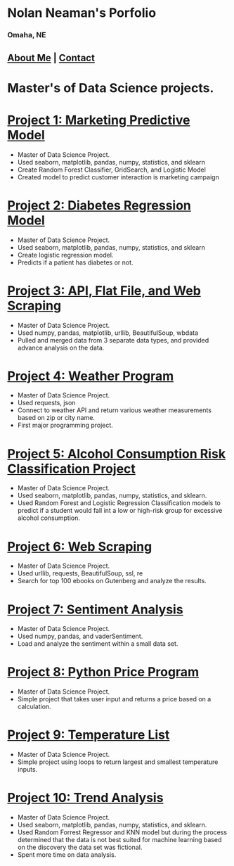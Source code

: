 # Nolan Neaman's Porfolio
 ### Omaha, NE

## [About Me](https://nneaman.github.io/Nolan_Portfolio/about/) | [Contact](https://nneaman.github.io/Nolan_Portfolio/contact/)

# Master's of Data Science projects.
# [Project 1: Marketing Predictive Model](https://github.com/nneaman/Data_Science_Portfolio/blob/master/Python/Predictive%20Model%20for%20Marketing%20Campaigns.pdf)
*	Master of Data Science Project.
*	Used seaborn, matplotlib, pandas, numpy, statistics, and sklearn
*	Create Random Forest Classifier, GridSearch, and Logistic Model
*	Created model to predict customer interaction is marketing campaign

# [Project 2: Diabetes Regression Model](https://github.com/nneaman/Data_Science_Portfolio/blob/master/Python/Diabetes%20Logistic%20Regression%20Model.pdf)
*	Master of Data Science Project.
*	Used seaborn, matplotlib, pandas, numpy, statistics, and sklearn
*	Create logistic regression model.
*	Predicts if a patient has diabetes or not. 

# [Project 3: API, Flat File, and Web Scraping](https://github.com/nneaman/Data_Science_Portfolio/blob/master/Python/API%2C%20Flat%20File%2C%20and%20Web%20Scraping.pdf)
* Master of Data Science Project.
* Used numpy, pandas, matplotlib, urllib, BeautifulSoup, wbdata
* Pulled and merged data from 3 separate data types, and provided advance analysis on the data.

# [Project 4: Weather Program](https://github.com/nneaman/Data_Science_Portfolio/blob/master/Python/API_Connection_Program)
* Master of Data Science Project.
* Used requests, json
* Connect to weather API and return various weather measurements based on zip or city name.
* First major programming project.

# [Project 5: Alcohol Consumption Risk Classification Project](https://github.com/nneaman/Data_Science_Portfolio/blob/master/Python/Alcohol%20Consumption%20Risk%20Classification%20Project.pdf)
* Master of Data Science Project.
* Used seaborn, matplotlib, pandas, numpy, statistics, and sklearn.
* Used Random Forest and Logistic Regression Classification models to predict if a student would fall int a low or high-risk group for excessive alcohol consumption.

# [Project 6: Web Scraping]( https://github.com/nneaman/Data_Science_Portfolio/blob/master/Python/Web%20Scraping.pdf)
* Master of Data Science Project.
* Used urllib, requests, BeautifulSoup, ssl, re
* Search for top 100 ebooks on Gutenberg and analyze the results.

# [Project 7: Sentiment Analysis]( https://github.com/nneaman/Data_Science_Portfolio/blob/master/Python/Sentiment%20Analysis.pdf)
* Master of Data Science Project.
* Used numpy, pandas, and vaderSentiment.
* Load and analyze the sentiment within a small data set.

# [Project 8: Python Price Program](https://github.com/nneaman/Data_Science_Portfolio/blob/master/Python/Python_Basics)
* Master of Data Science Project.
* Simple project that takes user input and returns a price based on a calculation.

# [Project 9: Temperature List]( https://github.com/nneaman/Data_Science_Portfolio/blob/master/Python/Temperature_List)
* Master of Data Science Project.
* Simple project using loops to return largest and smallest temperature inputs.

# [Project 10: Trend Analysis](https://github.com/nneaman/Data_Science_Portfolio/blob/master/Python/Trend%20Analysis.pdf)
* Master of Data Science Project.
* Used seaborn, matplotlib, pandas, numpy, statistics, and sklearn.
* Used Random Forrest Regressor and KNN model but during the process determined that the data is not best suited for machine learning based on the discovery the data set was fictional.
* Spent more time on data analysis.
